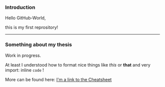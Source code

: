 ### Introduction

Hello GitHub-World,

this is my first reprository! 

-------------

### Something about my thesis

Work in progress.

At least I understood how to format nice things like *this* or **that** and very import: inline `code` !

More can be found here: [I'm a link to the Cheatsheet](https://github.com/adam-p/markdown-here/wiki/Markdown-Cheatsheet)
